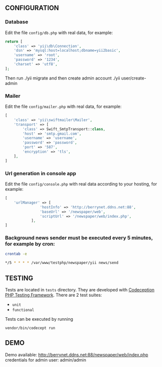 CONFIGURATION
-------------

### Database

Edit the file `config/db.php` with real data, for example:

```php
return [
    'class' => 'yii\db\Connection',
    'dsn' => 'mysql:host=localhost;dbname=yii2basic',
    'username' => 'root',
    'password' => '1234',
    'charset' => 'utf8',
];
```

Then run ./yii migrate
and then create admin account ./yii user/create-admin

### Mailer

Edit the file `config/mailer.php` with real data, for example:

```php
[
    'class' => 'yii\swiftmailer\Mailer',
    'transport' => [
        'class' => Swift_SmtpTransport::class,
        'host' => 'smtp.gmail.com',
        'username' => 'username',
        'password' => 'password',
        'port' => '587',
        'encryption' => 'tls',
    ],
]
```

### Url generation in console app

Edit the file `config/console.php` with real data according to your hosting, for example:

```php
[
    'urlManager' => [
                'hostInfo' => 'http://berrynet.ddns.net:88',
                'baseUrl' => '/newspaper/web',
                'scriptUrl' => '/newspaper/web/index.php',
            ],
]
```

### Background news sender must be executed every 5 minutes, for example by cron:

```bash
crontab -e

*/5 * * * * /var/www/testphp/newspaper/yii news/send
```


TESTING
-------

Tests are located in `tests` directory. They are developed with [Codeception PHP Testing Framework](http://codeception.com/).
There are 2 test suites:

- `unit`
- `functional`

Tests can be executed by running

```
vendor/bin/codecept run
```

DEMO
------

Demo available: http://berrynet.ddns.net:88/newspaper/web/index.php
credentials for admin user: admin/admin
